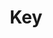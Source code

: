 ---
title: Key
tags: ["key", "unlock", "security", "access", "password", "authentication", "lock", "encryption"]
icon: key
svg: '<svg xmlns="http://www.w3.org/2000/svg" width="24" height="24" fill="none" viewBox="0 0 24 24" stroke-width="1.5" stroke-linecap="round" stroke-linejoin="round" stroke="currentColor"><path d="m15.362 9.065 1.32 1.32c.995.995 1.345-.84 2.734-1.07.466-.078.877-.236 1.053-.752.156-.456-.021-.885-.574-1.438L18.5 5.731M7.5 21a4.5 4.5 0 1 0 0-9 4.5 4.5 0 0 0 0 9m3.5-8L21 3"/></svg>'
---